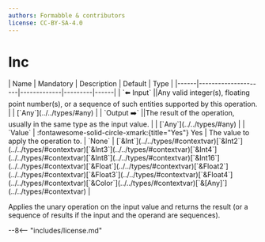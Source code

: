 ```yaml
---
authors: Formabble & contributors
license: CC-BY-SA-4.0
---
```



# Inc

<div class="sh-parameters" markdown="1">
| Name | Mandatory | Description | Default | Type |
|------|---------------------|-------------|---------|------|
| `⬅️ Input` ||Any valid integer(s), floating point number(s), or a sequence of such entities supported by this operation. | | [`Any`](../../types/#any) |
| `Output ➡️` ||The result of the operation, usually in the same type as the input value. | | [`Any`](../../types/#any) |
| `Value` | :fontawesome-solid-circle-xmark:{title="Yes"} Yes  | The value to apply the operation to. | `None` | [`&Int`](../../types/#contextvar)[`&Int2`](../../types/#contextvar)[`&Int3`](../../types/#contextvar)[`&Int4`](../../types/#contextvar)[`&Int8`](../../types/#contextvar)[`&Int16`](../../types/#contextvar)[`&Float`](../../types/#contextvar)[`&Float2`](../../types/#contextvar)[`&Float3`](../../types/#contextvar)[`&Float4`](../../types/#contextvar)[`&Color`](../../types/#contextvar)[`&[Any]`](../../types/#contextvar) |

</div>

Applies the unary operation on the input value and returns the result (or a sequence of results if the input and the operand are sequences).

--8<-- "includes/license.md"

